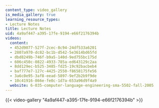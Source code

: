 ```yaml
---
content_type: video_gallery
is_media_gallery: true
learning_resource_types:
- Lecture Notes
title: Lecture Notes
uid: 4a9af447-a395-17fe-9194-e66f2176394b
videos:
  content:
  - 452d9077-527f-2cec-8c94-24df533a6201
  - 2807a970-dc82-bc1b-d542-5e3614bd65fd
  - dbd8249b-746f-b9a5-140d-9ed755bc175d
  - 606c450c-0822-4933-785a-ed643129c2aa
  - 8dd129ec-b525-3485-fd25-19c92bacbeb4
  - baf777e7-127c-4425-2550-f8658175fe56
  - 3a6c0e95-3af8-eead-5897-9ef2b2b9f9de
  - 10c41916-866e-fe0c-1d7a-653a96d9f4a9
  website: 6-035-computer-language-engineering-sma-5502-fall-2005
---
```



{{< video-gallery "4a9af447-a395-17fe-9194-e66f2176394b" >}}

